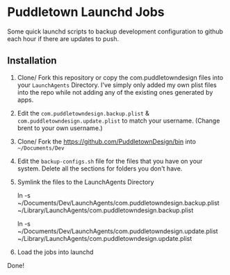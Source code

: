 # Puddletown Launchd Jobs

Some quick launchd scripts to backup development configuration to github each hour if there are updates to push.

## Installation

1.  Clone/ Fork this repository or copy the com.puddletowndesign files into your `LaunchAgents` Directory. I've simply only added my own plist files into the repo while not adding any of the existing ones generated by apps.

2.  Edit the `com.puddletowndesign.backup.plist` & `com.puddletowndesign.update.plist` to match your username. (Change brent to your own username.)

3.  Clone/ Fork the <https://github.com/PuddletownDesign/bin> into `~/Documents/Dev`

4.  Edit the `backup-configs.sh` file for the files that you have on your system. Delete all the sections for folders you don't have.

5.  Symlink the files to the LaunchAgents Directory


    ln -s ~/Documents/Dev/LaunchAgents/com.puddletowndesign.backup.plist ~/Library/LaunchAgents/com.puddletowndesign.backup.plist

    ln -s ~/Documents/Dev/LaunchAgents/com.puddletowndesign.update.plist ~/Library/LaunchAgents/com.puddletowndesign.update.plist

6.  Load the jobs into launchd

Done!

